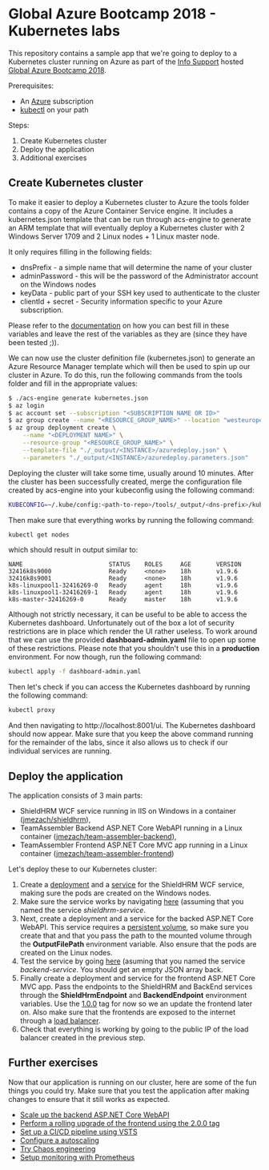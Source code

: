 # Global Azure Bootcamp 2018 - Kubernetes labs

This repository contains a sample app that we're going to deploy to a Kubernetes cluster running on Azure as part of the [Info Support](http://www.infosupport.com) hosted [Global Azure Bootcamp 2018](https://global.azurebootcamp.net/).

Prerequisites:
- An [Azure](https://azure.microsoft.com) subscription
- [kubectl](https://kubernetes.io/docs/tasks/tools/install-kubectl/) on your path

Steps:

1. Create Kubernetes cluster
2. Deploy the application
3. Additional exercises

## Create Kubernetes cluster
To make it easier to deploy a Kubernetes cluster to Azure the tools folder contains a copy of the Azure Container Service engine. It includes a kubernetes.json template that can be run through acs-engine to generate an ARM template that will eventually deploy a Kubernetes cluster with 2 Windows Server 1709 and 2 Linux nodes + 1 Linux master node.

It only requires filling in the following fields:

- dnsPrefix - a simple name that will determine the name of your cluster
- adminPassword - this will be the password of the Administrator account on the Windows nodes
- keyData - public part of your SSH key used to authenticate to the cluster
- clientId + secret - Security information specific to your Azure subscription.

Please refer to the [documentation](https://github.com/Azure/acs-engine/blob/master/docs/kubernetes/windows.md) on how you can best fill in these variables and leave the rest of the variables as they are (since they have been tested ;)).

We can now use the cluster definition file (kubernetes.json) to generate an Azure Resource Manager template which will then be used to spin up our cluster in Azure. To do this, run the following commands from the tools folder and fill in the appropriate values:

```bash
$ ./acs-engine generate kubernetes.json
$ az login
$ ac account set --subscription "<SUBSCRIPTION NAME OR ID>"
$ az group create --name "<RESOURCE_GROUP_NAME>" --location "westeurope"
$ az group deployment create \
    --name "<DEPLOYMENT NAME>" \
    --resource-group "<RESOURCE_GROUP_NAME>" \
    --template-file "./_output/<INSTANCE>/azuredeploy.json" \
    --parameters "./_output/<INSTANCE>/azuredeploy.parameters.json"
```

Deploying the cluster will take some time, usually around 10 minutes. After the cluster has been successfully created, merge the configuration file created by acs-engine into your kubeconfig using the following command:

```bash
KUBECONFIG=~/.kube/config:<path-to-repo>/tools/_output/<dns-prefix>/kubeconfig/kubeconfig.westeurope.json kubectl config view --flatten > ~/.kube/config 
```

Then make sure that everything works by running the following command:

```bash
kubectl get nodes
```

which should result in output similar to:

```
NAME                        STATUS    ROLES     AGE       VERSION
32416k8s9000                Ready     <none>    18h       v1.9.6
32416k8s9001                Ready     <none>    18h       v1.9.6
k8s-linuxpool1-32416269-0   Ready     agent     18h       v1.9.6
k8s-linuxpool1-32416269-1   Ready     agent     18h       v1.9.6
k8s-master-32416269-0       Ready     master    18h       v1.9.6
```

Although not strictly necessary, it can be useful to be able to access the Kubernetes dashboard. Unfortunately out of the box a lot of security restrictions are in place which render the UI rather useless. To work around that we can use the provided **dashboard-admin.yaml** file to open up some of these restrictions. Please note that you shouldn't use this in a **production** environment. For now though, run the following command:

```bash
kubectl apply -f dashboard-admin.yaml
```

Then let's check if you can access the Kubernetes dashboard by running the following command:

```bash
kubectl proxy
```

And then navigating to http://localhost:8001/ui. The Kubernetes dashboard should now appear. Make sure that you keep the above command running for the remainder of the labs, since it also allows us to check if our individual services are running.

## Deploy the application
The application consists of 3 main parts:
- ShieldHRM WCF service running in IIS on Windows in a container ([jmezach/shieldhrm](https://hub.docker.com/r/jmezach/shieldhrm/)),
- TeamAssembler Backend ASP.NET Core WebAPI running in a Linux container ([jmezach/team-assembler-backend](https://hub.docker.com/r/jmezach/team-assembler-backend/)),
- TeamAssembler Frontend ASP.NET Core MVC app running in a Linux container ([jmezach/team-assembler-frontend](https://hub.docker.com/r/jmezach/team-assembler-frontend/))

Let's deploy these to our Kubernetes cluster:

1. Create a [deployment](https://kubernetes.io/docs/concepts/workloads/controllers/deployment/) and a [service](https://kubernetes.io/docs/concepts/services-networking/service/) for the ShieldHRM WCF service, making sure the pods are created on the Windows nodes.
2. Make sure the service works by navigating [here](http://localhost:8001/api/v1/namespaces/default/services/shieldhrm-service/proxy/) (assuming that you named the service *shieldhrm-service*.
3. Next, create a deployment and a service for the backed ASP.NET Core WebAPI. This service requires a [persistent volume](https://kubernetes.io/docs/concepts/storage/persistent-volumes/), so make sure you create that and that you pass the path to the mounted volume through the **OutputFilePath** environment variable. Also ensure that the pods are created on the Linux nodes.
4. Test the service by going [here](http://localhost:8001/api/v1/namespaces/default/services/backend-service/proxy/api/Teams) (asuming that you named the service *backend-service*. You should get an empty JSON array back.
5. Finally create a deployment and service for the frontend ASP.NET Core MVC app. Pass the endpoints to the ShieldHRM and BackEnd services through the **ShieldHrmEndpoint** and **BackendEndpoint** environment variables. Use the [1.0.0](https://hub.docker.com/r/jmezach/team-assembler-frontend/tags/) tag for now so we an update the frontend later on. Also make sure that the frontends are exposed to the internet through a [load balancer](https://kubernetes.io/docs/concepts/services-networking/service/#type-loadbalancer).
6. Check that everything is working by going to the public IP of the load balancer created in the previous step.

## Further exercises
Now that our application is running on our cluster, here are some of the fun things you could try. Make sure that you test the application after making changes to ensure that it still works as expected.

- [Scale up the backend ASP.NET Core WebAPI](https://kubernetes.io/docs/concepts/workloads/controllers/deployment/#scaling-a-deployment)
- [Perform a rolling upgrade of the frontend using the 2.0.0 tag](https://kubernetes.io/docs/concepts/workloads/controllers/deployment/#updating-a-deployment)
- [Set up a CI/CD pipeline using VSTS](https://docs.microsoft.com/en-us/vsts/build-release/apps/cd/azure/deploy-container-kubernetes?view=vsts)
- [Configure a autoscaling](https://kubernetes.io/docs/tasks/run-application/horizontal-pod-autoscale-walkthrough/)
- [Try Chaos engineering](https://github.com/asobti/kube-monkey)
- [Setup monitoring with Prometheus](https://itnext.io/kubernetes-monitoring-with-prometheus-in-15-minutes-8e54d1de2e13)